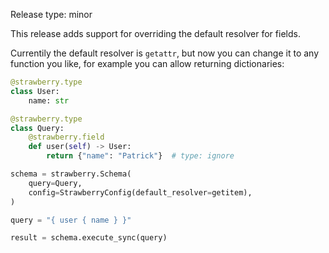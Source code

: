 Release type: minor

This release adds support for overriding the default resolver for fields.

Currentily the default resolver is `getattr`, but now you can change it to any
function you like, for example you can allow returning dictionaries:


```python
@strawberry.type
class User:
    name: str

@strawberry.type
class Query:
    @strawberry.field
    def user(self) -> User:
        return {"name": "Patrick"}  # type: ignore

schema = strawberry.Schema(
    query=Query,
    config=StrawberryConfig(default_resolver=getitem),
)

query = "{ user { name } }"

result = schema.execute_sync(query)
```
